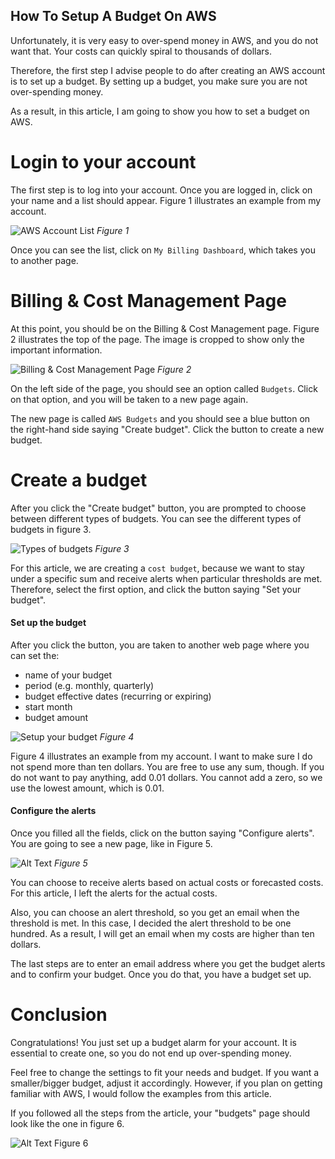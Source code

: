 ## How To Setup A Budget On AWS

Unfortunately, it is very easy to over-spend money in AWS, and you do not want that. Your costs can quickly spiral to thousands of dollars. 

Therefore, the first step I advise people to do after creating an AWS account is to set up a budget. By setting up a budget, you make sure you are not over-spending money. 

As a result, in this article, I am going to show you how to set a budget on AWS.

# Login to your account
The first step is to log into your account. Once you are logged in, click on your name and a list should appear. Figure 1 illustrates an example from my account.

![AWS Account List](https://dev-to-uploads.s3.amazonaws.com/i/a1nenvv5lthdhsi69io2.png)
*Figure 1*

Once you can see the list, click on `My Billing Dashboard`, which takes you to another page.

# Billing & Cost Management Page
At this point, you should be on the Billing & Cost Management page. Figure 2 illustrates the top of the page. The image is cropped to show only the important information. 

![Billing & Cost Management Page](https://dev-to-uploads.s3.amazonaws.com/i/h8uxhh654rvt4hrqzdbf.png)
*Figure 2*

On the left side of the page, you should see an option called `Budgets`. Click on that option, and you will be taken to a new page again. 

The new page is called `AWS Budgets` and you should see a blue button on the right-hand side saying "Create budget". Click the button to create a new budget. 

# Create a budget
After you click the "Create budget" button, you are prompted to choose between different types of budgets. You can see the different types of budgets in figure 3.

![Types of budgets](https://dev-to-uploads.s3.amazonaws.com/i/jtz1vpe2cbb6f3kr9mi4.png)
*Figure 3*

For this article, we are creating a `cost budget`, because we want to stay under a specific sum and receive alerts when particular thresholds are met. Therefore, select the first option, and click the button saying "Set your budget".

#### Set up the budget
After you click the button, you are taken to another web page where you can set the:

* name of your budget
* period (e.g. monthly, quarterly)
* budget effective dates (recurring or expiring)
* start month
* budget amount

![Setup your budget](https://dev-to-uploads.s3.amazonaws.com/i/38yrg1gjmzh5ab3hbkvq.png)
*Figure 4*

Figure 4 illustrates an example from my account. I want to make sure I do not spend more than ten dollars. You are free to use any sum, though. If you do not want to pay anything, add 0.01 dollars. You cannot add a zero, so we use the lowest amount, which is 0.01.

#### Configure the alerts
Once you filled all the fields, click on the button saying "Configure alerts". You are going to see a new page, like in Figure 5. 


![Alt Text](https://dev-to-uploads.s3.amazonaws.com/i/sr4j0mpeicchonacak9g.png)
*Figure 5*

You can choose to receive alerts based on actual costs or forecasted costs. For this article, I left the alerts for the actual costs. 

Also, you can choose an alert threshold, so you get an email when the threshold is met. In this case, I decided the alert threshold to be one hundred. As a result, I will get an email when my costs are higher than ten dollars. 

The last steps are to enter an email address where you get the budget alerts and to confirm your budget. Once you do that, you have a budget set up. 

# Conclusion
Congratulations! You just set up a budget alarm for your account. It is essential to create one, so you do not end up over-spending money. 

Feel free to change the settings to fit your needs and budget. If you want a smaller/bigger budget, adjust it accordingly. However, if you plan on getting familiar with AWS, I would follow the examples from this article.

If you followed all the steps from the article, your "budgets" page should look like the one in figure 6.

![Alt Text](https://dev-to-uploads.s3.amazonaws.com/i/lkdmbl8jnekukqcwindm.png)
Figure 6